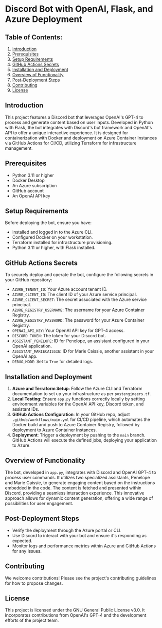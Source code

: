 # Discord Bot with OpenAI, Flask, and Azure Deployment

## Table of Contents:
1. [Introduction](#introduction)
2. [Prerequisites](#prerequisites)
3. [Setup Requirements](#setup-requirements)
4. [GitHub Actions Secrets](#github-actions-secrets)
5. [Installation and Deployment](#installation-and-deployment)
6. [Overview of Functionality](#overview-of-functionality)
7. [Post-Deployment Steps](#post-deployment-steps)
8. [Contributing](#contributing)
9. [License](#license)

## Introduction
This project features a Discord bot that leverages OpenAI's GPT-4 to process and generate content based on user inputs. Developed in Python with Flask, the bot integrates with Discord's bot framework and OpenAI's API to offer a unique interactive experience. It is designed for containerization with Docker and deployment on Azure Container Instances via GitHub Actions for CI/CD, utilizing Terraform for infrastructure management.

## Prerequisites
- Python 3.11 or higher
- Docker Desktop
- An Azure subscription
- GitHub account
- An OpenAI API key

## Setup Requirements
Before deploying the bot, ensure you have:
- Installed and logged in to the Azure CLI.
- Configured Docker on your workstation.
- Terraform installed for infrastructure provisioning.
- Python 3.11 or higher, with Flask installed.

## GitHub Actions Secrets
To securely deploy and operate the bot, configure the following secrets in your GitHub repository:
- `AZURE_TENANT_ID`: Your Azure account tenant ID.
- `AZURE_CLIENT_ID`: The client ID of your Azure service principal.
- `AZURE_CLIENT_SECRET`: The secret associated with the Azure service principal.
- `AZURE_REGISTRY_USERNAME`: The username for your Azure Container Registry.
- `AZURE_REGISTRY_PASSWORD`: The password for your Azure Container Registry.
- `OPENAI_API_KEY`: Your OpenAI API key for GPT-4 access.
- `DISCORD_TOKEN`: The token for your Discord bot.
- `ASSISTANT_PENELOPE`: ID for Penelope, an assistant configured in your OpenAI application.
- `ASSISTANT_MARIECAISSIE`: ID for Marie Caissie, another assistant in your OpenAI app.
- `DEBUG_MODE`: Set to `True` for detailed logs.

## Installation and Deployment
1. **Azure and Terraform Setup**: Follow the Azure CLI and Terraform documentation to set up your infrastructure as per `postengineers.tf`.
2. **Local Testing**: Ensure `app.py` functions correctly locally by setting environment variables for the OpenAI API key, Discord token, and assistant IDs.
3. **GitHub Actions Configuration**: In your GitHub repo, adjust `.github/workflows/main.yml` for CI/CD pipeline, which automates the Docker build and push to Azure Container Registry, followed by deployment to Azure Container Instances.
4. **Deployment**: Trigger a deployment by pushing to the `main` branch. GitHub Actions will execute the defined jobs, deploying your application to Azure.

## Overview of Functionality
The bot, developed in `app.py`, integrates with Discord and OpenAI GPT-4 to process user commands. It utilizes two specialized assistants, Penelope and Marie Caissie, to generate engaging content based on the instructions embedded in the code. The content is fetched and presented within Discord, providing a seamless interaction experience. This innovative approach allows for dynamic content generation, offering a wide range of possibilities for user engagement.

## Post-Deployment Steps
- Verify the deployment through the Azure portal or CLI.
- Use Discord to interact with your bot and ensure it's responding as expected.
- Monitor logs and performance metrics within Azure and GitHub Actions for any issues.

## Contributing
We welcome contributions! Please see the project's contributing guidelines for how to propose changes.

## License
This project is licensed under the GNU General Public License v3.0. It incorporates contributions from OpenAI's GPT-4 and the development efforts of the project team.
